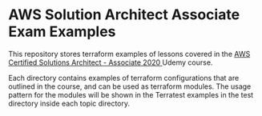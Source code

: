 # AWS Solution Architect Associate Exam Examples

This repository stores terraform examples of lessons covered in the
[AWS Certified Solutions Architect - Associate 2020 ](https://www.udemy.com/course/aws-certified-solutions-architect-associate/) Udemy course.

Each directory contains examples of terraform configurations that are outlined in the course, and can
be used as terraform modules. The usage pattern for the modules will be shown
in the Terratest examples in the test directory inside each topic directory.

